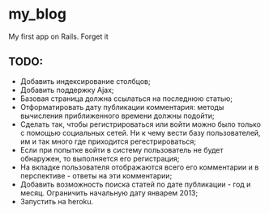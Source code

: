 my_blog
=======

My first app on Rails. Forget it

## TODO:

+ Добавить индексирование столбцов;
+ Добавить поддержку Ajax;
+ Базовая страница должна ссылаться на последнюю статью;
+ Отформатировать дату публикации комментария: методы вычисления приближенного времени должны подойти;
+ Сделать так, чтобы регистрироваться или войти можно было только с помощью социальных сетей. Ни к чему вести базу пользователей, им и так много где приходится регестрироваться;
+ Если при попытке войти в систему пользователь не будет обнаружен, то выполняется его регистрация;
+ На вкладке пользователя отображаются всего его комментарии и в перспективе - ответы на эти комментарии;
+ Добавить возможность поиска статей по дате публикации - год и месяц. Ограничить начальную дату январем 2013;
+ Запустить на heroku.